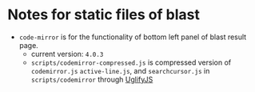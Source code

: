 # Notes for static files of blast

* `code-mirror` is for the functionality of bottom left panel of blast result page.
  * current version: `4.0.3`
  * `scripts/codemirror-compressed.js` is compressed version of `codemirror.js` `active-line.js`, and `searchcursor.js` in `scripts/codemirror` through [UglifyJS](https://github.com/mishoo/UglifyJS)
